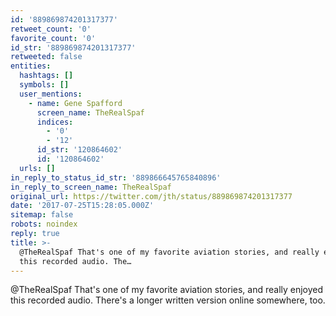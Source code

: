 ```yaml
---
id: '889869874201317377'
retweet_count: '0'
favorite_count: '0'
id_str: '889869874201317377'
retweeted: false
entities:
  hashtags: []
  symbols: []
  user_mentions:
    - name: Gene Spafford
      screen_name: TheRealSpaf
      indices:
        - '0'
        - '12'
      id_str: '120864602'
      id: '120864602'
  urls: []
in_reply_to_status_id_str: '889866645765840896'
in_reply_to_screen_name: TheRealSpaf
original_url: https://twitter.com/jth/status/889869874201317377
date: '2017-07-25T15:28:05.000Z'
sitemap: false
robots: noindex
reply: true
title: >-
  @TheRealSpaf That's one of my favorite aviation stories, and really enjoyed
  this recorded audio. The…
---
```


@TheRealSpaf That's one of my favorite aviation stories, and really enjoyed this recorded audio. There's a longer written version online somewhere, too.